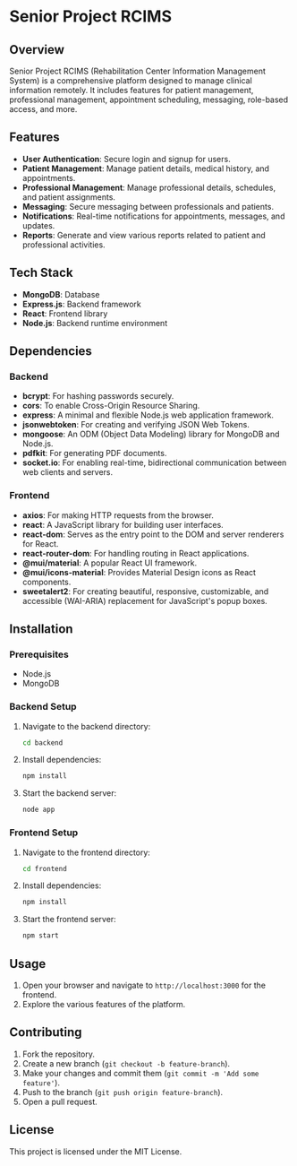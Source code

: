 # Senior Project RCIMS


## Overview
Senior Project RCIMS (Rehabilitation Center Information Management System) is a comprehensive platform designed to manage clinical information remotely. It includes features for patient management, professional management, appointment scheduling, messaging, role-based access, and more.

## Features
- **User Authentication**: Secure login and signup for users.
- **Patient Management**: Manage patient details, medical history, and appointments.
- **Professional Management**: Manage professional details, schedules, and patient assignments.
- **Messaging**: Secure messaging between professionals and patients.
- **Notifications**: Real-time notifications for appointments, messages, and updates.
- **Reports**: Generate and view various reports related to patient and professional activities.

## Tech Stack
- **MongoDB**: Database
- **Express.js**: Backend framework
- **React**: Frontend library
- **Node.js**: Backend runtime environment


##  Dependencies
### Backend
- **bcrypt**: For hashing passwords securely.
- **cors**: To enable Cross-Origin Resource Sharing.
- **express**: A minimal and flexible Node.js web application framework.
- **jsonwebtoken**: For creating and verifying JSON Web Tokens.
- **mongoose**: An ODM (Object Data Modeling) library for MongoDB and Node.js.
- **pdfkit**: For generating PDF documents.
- **socket.io**: For enabling real-time, bidirectional communication between web clients and servers.

###  Frontend
- **axios**: For making HTTP requests from the browser.
- **react**: A JavaScript library for building user interfaces.
- **react-dom**: Serves as the entry point to the DOM and server renderers for React.
- **react-router-dom**: For handling routing in React applications.
- **@mui/material**: A popular React UI framework.
- **@mui/icons-material**: Provides Material Design icons as React components.
- **sweetalert2**: For creating beautiful, responsive, customizable, and accessible (WAI-ARIA) replacement for JavaScript's popup boxes.


## Installation

### Prerequisites
- Node.js
- MongoDB

### Backend Setup
1. Navigate to the backend directory:
    ```bash
    cd backend
    ```
2. Install dependencies:
    ```bash
    npm install
    ```
3. Start the backend server:
    ```bash
    node app
    ```

### Frontend Setup
1. Navigate to the frontend directory:
    ```bash
    cd frontend
    ```
2. Install dependencies:
    ```bash
    npm install
    ```
3. Start the frontend server:
    ```bash
    npm start
    ```

## Usage
1. Open your browser and navigate to `http://localhost:3000` for the frontend.
2. Explore the various features of the platform.

## Contributing
1. Fork the repository.
2. Create a new branch (`git checkout -b feature-branch`).
3. Make your changes and commit them (`git commit -m 'Add some feature'`).
4. Push to the branch (`git push origin feature-branch`).
5. Open a pull request.

## License
This project is licensed under the MIT License.

